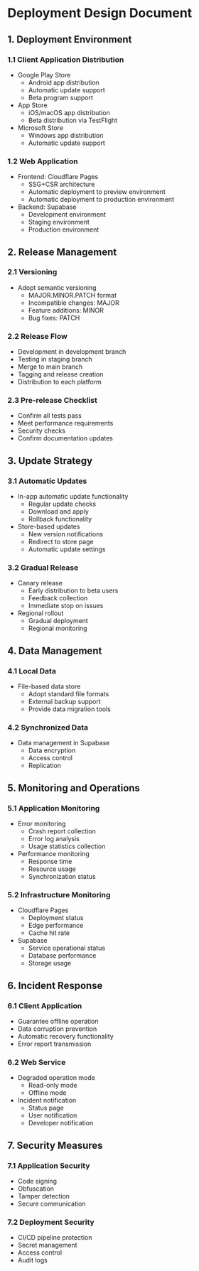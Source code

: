 # Deployment Design Document

## 1. Deployment Environment

### 1.1 Client Application Distribution

- Google Play Store
  - Android app distribution
  - Automatic update support
  - Beta program support
- App Store
  - iOS/macOS app distribution
  - Beta distribution via TestFlight
- Microsoft Store
  - Windows app distribution
  - Automatic update support

### 1.2 Web Application

- Frontend: Cloudflare Pages
  - SSG+CSR architecture
  - Automatic deployment to preview environment
  - Automatic deployment to production environment
- Backend: Supabase
  - Development environment
  - Staging environment
  - Production environment

## 2. Release Management

### 2.1 Versioning

- Adopt semantic versioning
  - MAJOR.MINOR.PATCH format
  - Incompatible changes: MAJOR
  - Feature additions: MINOR
  - Bug fixes: PATCH

### 2.2 Release Flow

- Development in development branch
- Testing in staging branch
- Merge to main branch
- Tagging and release creation
- Distribution to each platform

### 2.3 Pre-release Checklist

- Confirm all tests pass
- Meet performance requirements
- Security checks
- Confirm documentation updates

## 3. Update Strategy

### 3.1 Automatic Updates

- In-app automatic update functionality
  - Regular update checks
  - Download and apply
  - Rollback functionality
- Store-based updates
  - New version notifications
  - Redirect to store page
  - Automatic update settings

### 3.2 Gradual Release

- Canary release
  - Early distribution to beta users
  - Feedback collection
  - Immediate stop on issues
- Regional rollout
  - Gradual deployment
  - Regional monitoring

## 4. Data Management

### 4.1 Local Data

- File-based data store
  - Adopt standard file formats
  - External backup support
  - Provide data migration tools

### 4.2 Synchronized Data

- Data management in Supabase
  - Data encryption
  - Access control
  - Replication

## 5. Monitoring and Operations

### 5.1 Application Monitoring

- Error monitoring
  - Crash report collection
  - Error log analysis
  - Usage statistics collection
- Performance monitoring
  - Response time
  - Resource usage
  - Synchronization status

### 5.2 Infrastructure Monitoring

- Cloudflare Pages
  - Deployment status
  - Edge performance
  - Cache hit rate
- Supabase
  - Service operational status
  - Database performance
  - Storage usage

## 6. Incident Response

### 6.1 Client Application

- Guarantee offline operation
- Data corruption prevention
- Automatic recovery functionality
- Error report transmission

### 6.2 Web Service

- Degraded operation mode
  - Read-only mode
  - Offline mode
- Incident notification
  - Status page
  - User notification
  - Developer notification

## 7. Security Measures

### 7.1 Application Security

- Code signing
- Obfuscation
- Tamper detection
- Secure communication

### 7.2 Deployment Security

- CI/CD pipeline protection
- Secret management
- Access control
- Audit logs
